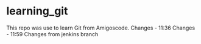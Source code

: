 # learning_git

This repo was use to learn Git from Amigoscode.
Changes - 11:36
Changes - 11:59
Changes from jenkins branch
